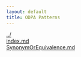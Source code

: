 ```yaml
---
layout: default
title: ODPA Patterns
---
```

  
[../](../)  
[index.md](./index.md)  
[SynonymOrEquivalence.md](./SynonymOrEquivalence.md)  
